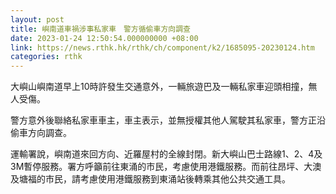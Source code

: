 ```yaml
---
layout: post
title: 嶼南道車禍涉事私家車　警方循偷車方向調查
date: 2023-01-24 12:50:54.000000000 +08:00
link: https://news.rthk.hk/rthk/ch/component/k2/1685095-20230124.htm
categories: rthk
---
```


大嶼山嶼南道早上10時許發生交通意外，一輛旅遊巴及一輛私家車迎頭相撞，無人受傷。

警方意外後聯絡私家車車主，車主表示，並無授權其他人駕駛其私家車，警方正沿偷車方向調查。

運輸署說，嶼南道來回方向、近羅屋村的全線封閉。新大嶼山巴士路線1、2、4及3M暫停服務。署方呼籲前往東涌的市民，考慮使用港鐵服務。而前往昂坪、大澳及塘福的市民，請考慮使用港鐵服務到東涌站後轉乘其他公共交通工具。
